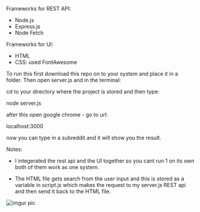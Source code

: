 Frameworks for REST API:
  - Node.js
  - Express.js
  - Node Fetch 
  
 Frameworks for UI:
  - HTML
  - CSS: used FontAwesome
  
  To run this first download this repo on to your system and place it in a folder.
  Then open server.js and in the terminal:
  
  cd to your directory where the project is stored and then type:
  
  node server.js
  
  after this open google chrome - go to url:
  
  localhost:3000
  
  now you can type in a subreddit and it will show you the result.
  
  
  Notes:
  - I integerated the rest api and the UI together so you cant run 1 on its own both of them work as one system.
  
  - The HTML file gets search from the user input and this is stored as a variable in script.js which makes the request to my server.js REST api and then send it back to the HTML file. 
  
  
  ![imgur pic](https://imgur.com/a/F0DokKk.jpg)
